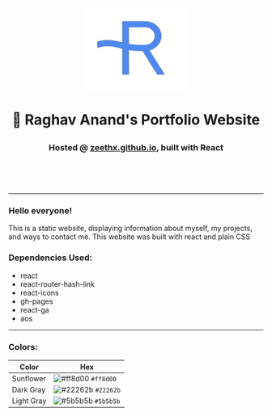<div align="center">
  <img width="200" alt="personal brand logo" src="public/favicon.png">
</div>
  
# <p align="center">👋 Raghav Anand's Portfolio Website</div>
### <p align="center"> Hosted @ <a href="https://zeethx.github.io">zeethx.github.io</a>, built with React</p>

<br />

<br />
<br />

<!-- <img width="1440" alt="landing page" src="#websiteimagetobeadded"> -->

---

### Hello everyone!

This is a static website, displaying information about myself, my projects, and ways to contact me.
This website was built with react and plain CSS

### Dependencies Used:

- react
- react-router-hash-link
- react-icons
- gh-pages
- react-ga
- aos

---

### Colors:

| Color      | Hex                                                                       |
| ---------- | ------------------------------------------------------------------------- |
| Sunflower     | ![#ff8d00](https://via.placeholder.com/15/ff8d00/000000?text=+) `#ff8d00` |
| Dark Gray  | ![#22262b](https://via.placeholder.com/15/22262b/000000?text=+) `#22262b` |
| Light Gray | ![#5b5b5b](https://via.placeholder.com/15/5b5b5b/000000?text=+) `#5b5b5b` |
